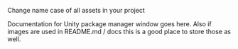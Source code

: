 Change name case of all assets in your project

Documentation for Unity package manager window goes here.
Also if images are used in README.md / docs this is a good place to store those as well.

